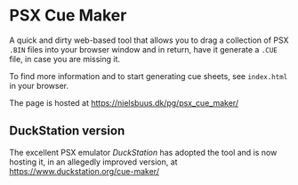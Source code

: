 # PSX Cue Maker

A quick and dirty web-based tool that allows you to drag a collection of PSX `.BIN` files into your browser window and in return, have it generate a `.CUE` file, in case you are missing it.

To find more information and to start generating cue sheets, see `index.html` in your browser.

The page is hosted at https://nielsbuus.dk/pg/psx_cue_maker/

## DuckStation version

The excellent PSX emulator *DuckStation* has adopted the tool and is now hosting it, in an allegedly improved version, at https://www.duckstation.org/cue-maker/
